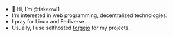 - 👋 Hi, I’m @fakeowl1
- I'm interested in web programming, decentralized technologies.
- I pray for Linux and Fediverse.
- Usually, I use selfhosted [forgejo](https://git.fakeowl1.com/fakeowl1) for my projects.
